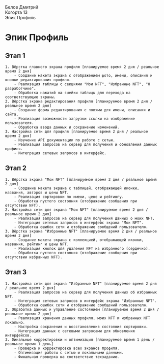 Белов Дмитрий
<br />Когорта 13
<br />Эпик Профиль

# Эпик Профиль

## Этап 1
    1. Вёрстка главного экрана профиля [планируемое время 2 дня / реальное время 2 дня]
        - Создание макета экрана с отображением фото, имени, описания и кнопки редактирования профиля.
        - Реализация таблицы с секциями "Мои NFT", "Избранные NFT", "О разработчике".
        - Обработка нажатий на ячейки таблицы для перехода на соответствующие экраны.
    2. Вёрстка экрана редактирования профиля [планируемое время 2 дня / реальное время 2 дня]
        - Создание формы редактирования с полями для имени, описания и сайта.
        - Реализация возможности загрузки ссылки на изображение пользователя.
        - Обработка ввода данных и сохранение изменений.
    3. Настройка сети для профиля [планируемое время 2 дня / реальное время 2 дня]
        - Изучение API документации по работе с сетью.
        - Реализация запросов на сервер для получения и обновления данных профиля.
        - Интеграция сетевых запросов в интерфейс.

## Этап 2
    1. Вёрстка экрана "Мои NFT" [планируемое время 2 дня / реальное время 2 дня]
        - Создание макета экрана с таблицей, отображающей иконки, названия, авторов и цены NFT.
        - Реализация сортировки по имени, цене и рейтингу.
        - Обработка пустого состояния (отображение сообщения при отсутствии NFT).
    2. Настройка сети для экрана "Мои NFT" [планируемое время 2 дня / реальное время 2 дня]
        - Реализация запросов на сервер для получения данных о моих NFT.
        - Интеграция сетевых запросов в интерфейс экрана "Мои NFT".
        - Обработка ошибок сети и отображение сообщений пользователю.
    3. Вёрстка экрана "Избранные NFT" [планируемое время 2 дня / реальное время 2 дня]
        - Создание макета экрана с коллекцией, отображающей иконки, названия, рейтинг и цены NFT.
        - Реализация кнопок для удаления NFT из избранного (сердечко).
        - Обработка пустого состояния (отображение сообщения при отсутствии избранных NFT).

## Этап 3
    1. Настройка сети для экрана "Избранные NFT" [планируемое время 2 дня / реальное время 2 дня]
        - Реализация запросов на сервер для получения данных об избранных NFT.
        - Интеграция сетевых запросов в интерфейс экрана "Избранные NFT".
        - Обработка ошибок сети и отображение сообщений пользователю.
    2. Обработка данных и управление состоянием [планируемое время 2 дня / реальное время 2 дня]
        - Реализация хранения данных профиля, моих NFT и избранных NFT локально.
        - Настройка сохранения и восстановления состояния сортировки.
        - Интеграция данных с сетевыми запросами для обновления интерфейсов.
    3. Финальные корректировки и оптимизация [планируемое время 1 день / реальное время 1 день]
        - Проверка и корректировка всех экранов профиля.
        - Оптимизация работы с сетью и локальными данными.
        - Финальная проверка на соответствие техзаданию.
